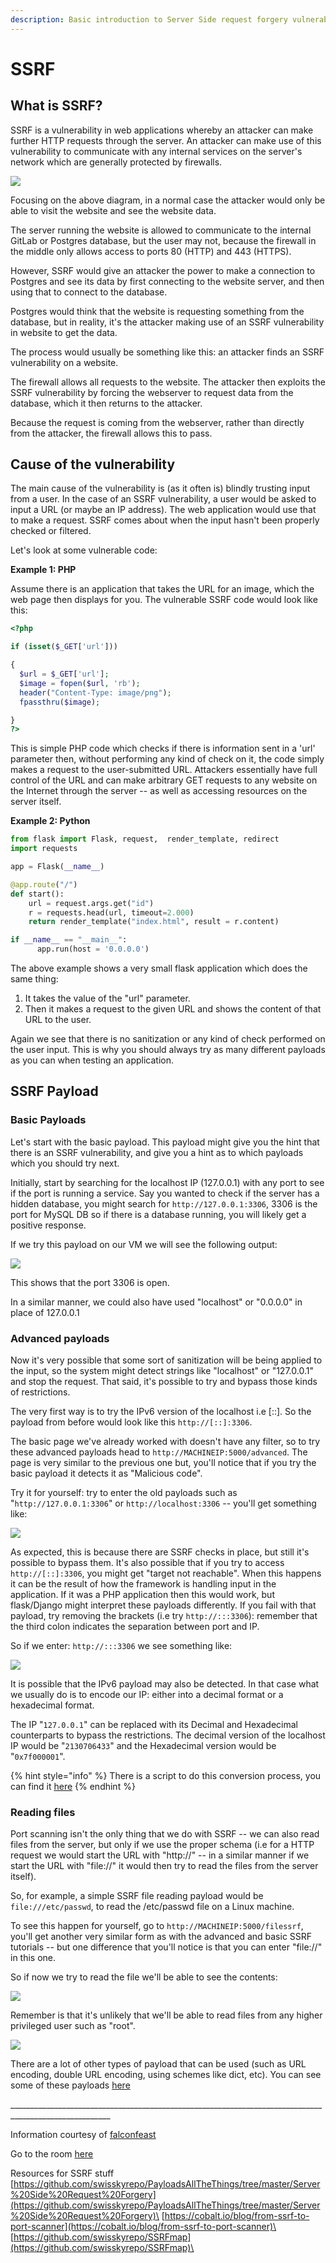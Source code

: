 ```yaml
---
description: Basic introduction to Server Side request forgery vulnerability(SSRF).
---
```


# SSRF

## What is SSRF?

SSRF is a vulnerability in web applications whereby an attacker can make further HTTP requests through the server. An attacker can make use of this vulnerability to communicate with any internal services on the server's network which are generally protected by firewalls.

![](<../../.gitbook/assets/image (26) (1) (1) (1).png>)

Focusing on the above diagram, in a normal case the attacker would only be able to visit the website and see the website data.&#x20;

The server running the website is allowed to communicate to the internal GitLab or Postgres database, but the user may not, because the firewall in the middle only allows access to ports 80 (HTTP) and 443 (HTTPS).&#x20;

However, SSRF would give an attacker the power to make a connection to Postgres and see its data by first connecting to the website server, and then using that to connect to the database.&#x20;

Postgres would think that the website is requesting something from the database, but in reality, it's the attacker making use of an SSRF vulnerability in website to get the data.&#x20;

The process would usually be something like this: an attacker finds an SSRF vulnerability on a website.&#x20;

The firewall allows all requests to the website. The attacker then exploits the SSRF vulnerability by forcing the webserver to request data from the database, which it then returns to the attacker.

Because the request is coming from the webserver, rather than directly from the attacker, the firewall allows this to pass.

## Cause of the vulnerability

The main cause of the vulnerability is (as it often is) blindly trusting input from a user. In the case of an SSRF vulnerability, a user would be asked to input a URL (or maybe an IP address). The web application would use that to make a request. SSRF comes about when the input hasn't been properly checked or filtered.

Let's look at some vulnerable code:

**Example 1: PHP**

Assume there is an application that takes the URL for an image, which the web page then displays for you. The vulnerable SSRF code would look like this:

```php
<?php

if (isset($_GET['url']))

{
  $url = $_GET['url'];
  $image = fopen($url, 'rb');
  header("Content-Type: image/png");
  fpassthru($image);

}
?>
```

This is simple PHP code which checks if there is information sent in a 'url' parameter then, without performing any kind of check on it, the code simply makes a request to the user-submitted URL. Attackers essentially have full control of the URL and can make arbitrary GET requests to any website on the Internet through the server -- as well as accessing resources on the server itself.

**Example 2: Python**

```python
from flask import Flask, request,  render_template, redirect
import requests

app = Flask(__name__)

@app.route("/")
def start():
    url = request.args.get("id")
    r = requests.head(url, timeout=2.000)
    return render_template("index.html", result = r.content)

if __name__ == "__main__":
      app.run(host = '0.0.0.0')
```

The above example shows a very small flask application which does the same thing:

1. It takes the value of the "url" parameter.
2. Then it makes a request to the given URL and shows the content of that URL to the user.

Again we see that there is no sanitization or any kind of check performed on the user input. This is why you should always try as many different payloads as you can when testing an application.

## SSRF Payload

### **Basic Payloads**

Let's start with the basic payload. This payload might give you the hint that there is an SSRF vulnerability, and give you a hint as to which payloads which you should try next.

Initially, start by searching for the localhost IP (127.0.0.1) with any port to see if the port is running a service. Say you wanted to check if the server has a hidden database, you might search for `http://127.0.0.1:3306`, 3306 is the port for MySQL DB so if there is a database running, you will likely get a positive response.

If we try this payload on our VM we will see the following output:

![](<../../.gitbook/assets/image (35) (1) (1) (1).png>)

This shows that the port 3306 is open.

In a similar manner, we could also have used "localhost" or "0.0.0.0" in place of 127.0.0.1

### **Advanced payloads**

Now it's very possible that some sort of sanitization will be being applied to the input, so the system might detect strings like "localhost" or "127.0.0.1" and stop the request. That said, it's possible to try and bypass those kinds of restrictions.

The very first way is to try the IPv6 version of the localhost i.e \[::]. So the payload from before would look like this `http://[::]:3306`.

The basic page we've already worked with doesn't have any filter, so to try these advanced payloads head to `http://MACHINEIP:5000/advanced`. The page is very similar to the previous one but, you'll notice that if you try the basic payload it detects it as "Malicious code".

Try it for yourself: try to enter the old payloads such as "`http://127.0.0.1:3306`" or `http://localhost:3306` -- you'll get something like:

![](<../../.gitbook/assets/image (20) (1) (1) (1) (1).png>)

As expected, this is because there are SSRF checks in place, but still it's possible to bypass them. It's also possible that if you try to access `http://[::]:3306`, you might get "target not reachable". When this happens it can be the result of how the framework is handling input in the application. If it was a PHP application then this would work, but flask/Django might interpret these payloads differently. If you fail with that payload, try removing the brackets (i.e try `http://:::3306`): remember that the third colon indicates the separation between port and IP.

So if we enter: `http://:::3306` we see something like:

![](<../../.gitbook/assets/image (12) (1) (1).png>)

It is possible that the IPv6 payload may also be detected. In that case what we usually do is to encode our IP: either into a decimal format or a hexadecimal format.

The IP "`127.0.0.1`" can be replaced with its Decimal and Hexadecimal counterparts to bypass the restrictions. The decimal version of the localhost IP would be "`2130706433`" and the Hexadecimal version would be "`0x7f000001`".

{% hint style="info" %}
There is a script to do this conversion process, you can find it [here](https://gist.github.com/mzfr/fd9959bea8e7965d851871d09374bb72)
{% endhint %}

### Reading files

Port scanning isn't the only thing that we do with SSRF -- we can also read files from the server, but only if we use the proper schema (i.e for a HTTP request we would start the URL with "http://" -- in a similar manner if we start the URL with "file://" it would then try to read the files from the server itself).

So, for example, a simple SSRF file reading payload would be `file:///etc/passwd`, to read the /etc/passwd file on a Linux machine.

To see this happen for yourself, go to `http://MACHINEIP:5000/filessrf`, you'll get another very similar form as with the advanced and basic SSRF tutorials -- but one difference that you'll notice is that you can enter "file://" in this one.

So if now we try to read the file we'll be able to see the contents:

![](<../../.gitbook/assets/image (34) (1) (1) (1) (1) (1).png>)

Remember is that it's unlikely that we'll be able to read files from any higher privileged user such as "root".

![](<../../.gitbook/assets/image (4).png>)

There are a lot of other types of payload that can be used (such as URL encoding, double URL encoding, using schemes like dict, etc). You can see some of these payloads [here](https://github.com/swisskyrepo/PayloadsAllTheThings/tree/master/Server%20Side%20Request%20Forgery#file)

\_\_\_\_\_\_\_\_\_\_\_\_\_\_\_\_\_\_\_\_\_\_\_\_\_\_\_\_\_\_\_\_\_\_\_\_\_\_\_\_\_\_\_\_\_\_\_\_\_\_\_\_\_\_\_\_\_\_\_\_\_\_\_\_\_\_\_\_\_\_\_\_\_\_\_\_\_\_\_\_\_\_\_\_\_\_\_\_\_\_\_\_\_\_\_\_\_\_\_\_\_\_\_

Information courtesy of [falconfeast](https://tryhackme.com/p/falconfeast)

Go to the room [here](https://tryhackme.com/room/ssrf)

Resources for SSRF stuff\
[https://github.com/swisskyrepo/PayloadsAllTheThings/tree/master/Server%20Side%20Request%20Forgery](https://github.com/swisskyrepo/PayloadsAllTheThings/tree/master/Server%20Side%20Request%20Forgery)\
[https://cobalt.io/blog/from-ssrf-to-port-scanner](https://cobalt.io/blog/from-ssrf-to-port-scanner)\
[https://github.com/swisskyrepo/SSRFmap](https://github.com/swisskyrepo/SSRFmap)\
